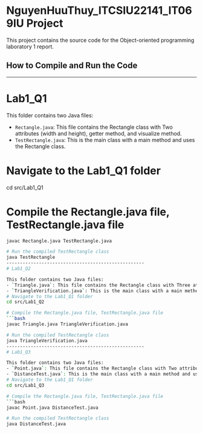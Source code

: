 # NguyenHuuThuy_ITCSIU22141_IT069IU Project

This project contains the source code for the Object-oriented programming laboratory 1 report.

## How to Compile and Run the Code
---------------------------------------------------
# Lab1_Q1

This folder contains two Java files:
- `Rectangle.java`: This file contains the Rectangle class with Two attributes (width and height), getter method, and visualize method.
- `TestRectangle.java`: This is the main class with a main method and uses the Rectangle class.
# Navigate to the Lab1_Q1 folder
cd src/Lab1_Q1

# Compile the Rectangle.java file, TestRectangle.java file
```bash
javac Rectangle.java TestRectangle.java

# Run the compiled TestRectangle class
java TestRectangle
---------------------------------------------------
# Lab1_Q2

This folder contains two Java files:
- `Triangle.java`: This file contains the Rectangle class with Three attributes (the length of 3 sides), constructor and get methods, verify() method.
- `TriangleVerification.java`: This is the main class with a main method and uses the Triangle class.
# Navigate to the Lab1_Q1 folder
cd src/Lab1_Q2

# Compile the Rectangle.java file, TestRectangle.java file
```bash
javac Triangle.java TriangleVerification.java

# Run the compiled TestRectangle class
java TriangleVerification.java
---------------------------------------------------
# Lab1_Q3

This folder contains two Java files:
- `Point.java`: This file contains the Rectangle class with Two attributes (coordinates x and y), constructor method, and distance method.
- `DistanceTest.java`: This is the main class with a main method and uses the Point class.
# Navigate to the Lab1_Q1 folder
cd src/Lab1_Q3

# Compile the Rectangle.java file, TestRectangle.java file
```bash
javac Point.java DistanceTest.java

# Run the compiled TestRectangle class
java DistanceTest.java